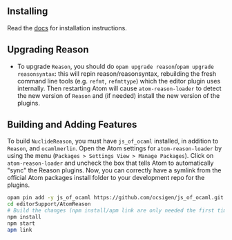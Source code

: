 
Installing
------------------
Read the [docs](https://github.com/facebook/Reason/tree/docs) for installation instructions.


Upgrading Reason
------------------

- To upgrade `Reason`, you should do `opam upgrade reason`/`opam upgrade reasonsyntax`: this will repin reason/reasonsyntax, rebuilding the fresh command line tools (e.g. `refmt`, `refmttype`) which the editor plugin uses internally. Then restarting Atom will cause `atom-reason-loader` to detect the new version of `Reason` and (if needed) install the new version of the plugins.


Building and Adding Features
------------------
To build `NuclideReason`, you must have `js_of_ocaml` installed, in addition to `Reason`, and `ocamlmerlin`.
Open the Atom settings for `atom-reason-loader` by using the menu (`Packages > Settings View > Manage Packages`). Click on `atom-reason-loader` and uncheck the box that tells Atom to automatically "sync" the Reason plugins. Now, you can correctly have a symlink from the official Atom packages install folder to your development repo for the plugins.

```sh
opam pin add -y js_of_ocaml https://github.com/ocsigen/js_of_ocaml.git
cd editorSupport/AtomReason
# Build the changes (npm install/apm link are only needed the first time)
npm install
npm start
apm link
```
